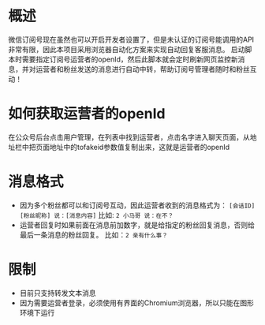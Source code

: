 # 概述
微信订阅号现在虽然也可以开启开发者设置了，但是未认证的订阅号能调用的API非常有限，因此本项目采用浏览器自动化方案来实现自动回复客服消息。
启动脚本时需要指定订阅号运营者的openId，然后此脚本就会定时刷新网页监控新消息，并对运营者和粉丝发送的消息进行自动中转，帮助订阅号管理者随时和粉丝互动！

# 如何获取运营者的openId
在公众号后台点击用户管理，在列表中找到运营者，点击名字进入聊天页面，从地址栏中把页面地址中的tofakeid参数值复制出来，这就是运营者的openId

# 消息格式
* 因为多个粉丝都可以和订阅号互动，因此运营者收到的消息格式为：
  `[会话ID] [粉丝昵称] 说：[消息内容]`
  比如: `2 小马哥 说：在不？`
* 运营者回复时如果前面在消息前加数字，就是给指定的粉丝回复消息，否则给最后一条消息的粉丝回复。
  比如：`2 亲有什么事？`

# 限制
* 目前只支持转发文本消息
* 因为需要运营者登录，必须使用有界面的Chromium浏览器，所以只能在图形环境下运行

